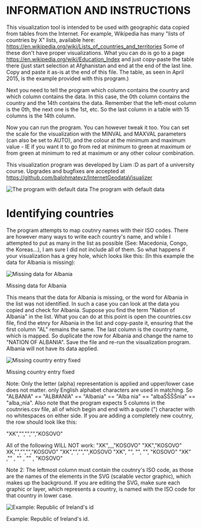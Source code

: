 # INFORMATION AND INSTRUCTIONS

This visualization tool is intended to be used with geographic data copied from tables from the Internet. 
For example, Wikipedia has many "lists of countries by X" lists, available here:
https://en.wikipedia.org/wiki/Lists_of_countries_and_territories
Some of these don't have proper visualizations. What you can do is go to a page
https://en.wikipedia.org/wiki/Education_Index
and just copy-paste the table there (just start selection at Afghanistan and end at
the end of the last line. Copy and paste it as-is at the end of this file. The table, 
as seen in April 2015, is the example provided with this program.)

Next you need to tell the program which column contains the country and which column contains
the data. In this case, the 0th column contains the country and the 14th contains the data. 
Remember that the left-most column is the 0th, the next one is the 1st, etc. So the last column
in a table with 15 columns is the 14th column.

Now you can run the program. You can however tweak it too. You can set the scale for the 
visualization with the MINVAL and MAXVAL parameters (can also be set to AUTO), and the colour
at the minimum and maximum value - IE if you want it to go from red at minimum to green at maximum
or from green at minimum to red at maximum or any other colour combination.

This visualization program was developed by Liam :D as part of a university course. Upgrades
and bugfixes are accepted at https://github.com/balohmatevz/InternetGeodataVisualizer

![The program with default data](http://ss13.eu/dump/laptop/2015-04-30/2015-04-30_16-21-38.png)
The program with default data

# Identifying countries

The program attempts to map coutnry names with their ISO codes. There are however many ways to write each country's name, and while I attempted to put as many in the list as possible (See: Macedonia, Congo, the Koreas...), I am sure I did not include all of them. So what happens if your visualization has a grey hole, which looks like this: (In this example the data for Albania is missing):

![Missing data for Albania](http://ss13.eu/dump/laptop/2015-05-02/2015-05-02_11-24-30.png)

Missing data for Albania

This means that the data for Albania is missing, or the word for Albania in the list was not identified. In such a case you can look at the data you copied and check for Albania. Suppose you find the term "Nation of Albania" in the list. What you can do at this point is open the countries.csv file, find the etnry for Albania in the list and copy-paste it, ensuring that the first column "AL" remains the same. The last column is the country name, which is mapped. So duplicate the row for Albania and change the name to "NATION OF ALBANIA". Save the file and re-run the visualization program. Albania will not have its data applied. 

![Missing country entry fixed](http://ss13.eu/dump/laptop/2015-05-02/2015-05-02_11-30-20.png)

Missing country entry fixed

Note: Only the letter (alpha) representation is applied and upper/lower case does not matter. only English alphabet characters are used in matching. So "ALBANIA" == "ALB#ANIA" == "Albania" == "Alba nia" == "albaŠŠŠŠnia" == "alba,;nia". Also note that the program expects 5 columns in the coutnries.csv file, all of which begin and end with a quote (") character with no whitespaces on either side. If you are adding a completely new coutnry, the row should look like this:

"XK","","","","KOSOVO"

All of the following WILL NOT work:
"XK",,,,"KOSOVO"
"XK","KOSOVO"
XK,"","","","KOSOVO"
"XK","","","",KOSOVO
"XK", "", "", "", "KOSOVO"
"XK" ,"" , "" , "" , "KOSOVO"

Note 2: The leftmost column must contain the coutnry's ISO code, as those are the names of the elements in the SVG (scalable vector graphic), which makes up the background. If you are editing the SVG, make sure each graphic or layer, which represents a country, is named with the ISO code for that country in lower case. 

![Example: Republic of Ireland's id](http://ss13.eu/dump/laptop/2015-05-02/2015-05-02_11-43-35.png)

Example: Republic of Ireland's id.


